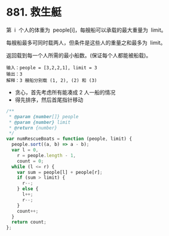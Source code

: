 # 881. 救生艇

第  i  个人的体重为  people[i]，每艘船可以承载的最大重量为  limit。

每艘船最多可同时载两人，但条件是这些人的重量之和最多为  limit。

返回载到每一个人所需的最小船数。(保证每个人都能被船载)。

```
输入：people = [3,2,2,1], limit = 3
输出：3
解释：3 艘船分别载 (1, 2), (2) 和 (3)
```

- 贪心，首先考虑所有能凑成 2 人一船的情况
- 得先排序，然后首尾指针移动

```js
/**
 * @param {number[]} people
 * @param {number} limit
 * @return {number}
 */
var numRescueBoats = function (people, limit) {
  people.sort((a, b) => a - b);
  var l = 0,
    r = people.length - 1,
    count = 0;
  while (l <= r) {
    var sum = people[l] + people[r];
    if (sum > limit) {
      r--;
    } else {
      l++;
      r--;
    }
    count++;
  }
  return count;
};
```
